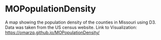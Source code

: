 # MOPopulationDensity
A map showing the population density of the counties in Missouri using D3. Data was taken from the US census website.
Link to Visualization: https://omarzq.github.io/MOPopulationDensity/
